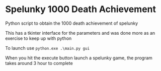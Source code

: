 # Spelunky 1000 Death Achievement

Python script to obtain the 1000 death achievement of spelunky

This has a tkinter interface for the parameters and was done more as an exercise to keep up with python

To launch use `python.exe .\main.py gui`

When you hit the execute button launch a spelunky game, the program takes around 3 hour to complete
